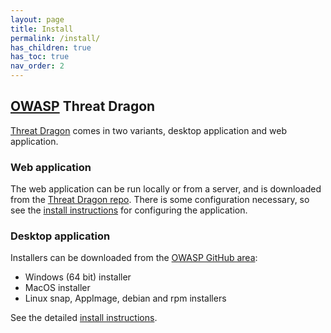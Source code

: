 ```yaml
---
layout: page
title: Install
permalink: /install/
has_children: true
has_toc: true
nav_order: 2
---
```


## [OWASP](https://www.owasp.org) Threat Dragon

[Threat Dragon](http://owasp.org/www-project-threat-dragon) comes in two variants, 
desktop application and web application.

### Web application
The web application can be run locally or from a server, and is downloaded from the 
[Threat Dragon repo](https://github.com/OWASP/threat-dragon/releases).
There is some configuration necessary, so see the
[install instructions](/install-webapp/) for configuring the application.

### Desktop application
Installers can be downloaded from the
[OWASP GitHub area](https://github.com/OWASP/threat-dragon/releases):

* Windows (64 bit) installer
* MacOS installer
* Linux snap, AppImage, debian and rpm installers

See the detailed [install instructions](/install-desktop/).
